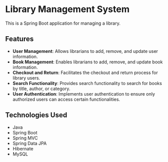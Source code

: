 # Library Management System

This is a Spring Boot application for managing a library.

## Features

- **User Management**: Allows librarians to add, remove, and update user information.
- **Book Management**: Enables librarians to add, remove, and update book information.
- **Checkout and Return**: Facilitates the checkout and return process for library users.
- **Search Functionality**: Provides search functionality to search for books by title, author, or category.
- **User Authentication**: Implements user authentication to ensure only authorized users can access certain functionalities.

## Technologies Used

- Java
- Spring Boot
- Spring MVC
- Spring Data JPA
- Hibernate
- MySQL 
